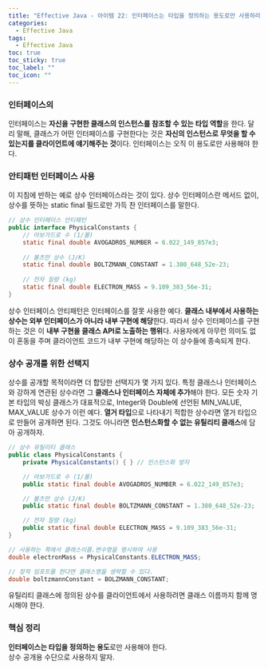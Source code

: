 ```yaml
---
title: "Effective Java - 아이템 22: 인터페이스는 타입을 정의하는 용도로만 사용하라"
categories:
  - Effective Java
tags:
  - Effective Java
toc: true
toc_sticky: true
toc_label: ""
toc_icon: ""
---
```


### 인터페이스의
인터페이스는 **자신을 구현한 클래스의 인스턴스를 참조할 수 있는 타입 역할**을 한다.
달리 말해, 클래스가 어떤 인터페이스를 구현한다는 것은 **자신의 인스턴스로 무엇을 할 수 있는지를 클라이언트에 얘기해주는 것**이다.
인터페이스는 오직 이 용도로만 사용해야 한다.

### 안티패턴 인터페이스 사용
이 지침에 반하는 예로 상수 인터페이스라는 것이 있다.
상수 인터페이스란 메서드 없이, 상수를 뜻하는 static final 필드로만 가득 찬 인터페이스를 말한다.

```java
// 상수 인터페이스 안티패턴
public interface PhysicalConstants {
    // 아보가드로 수 (1/몰)
    static final double AVOGADROS_NUMBER = 6.022_149_857e3;
    
    // 볼츠만 상수 (J/K)
    static final double BOLTZMANN_CONSTANT = 1.380_648_52e-23;
    
    // 전자 질량 (kg)
    static final double ELECTRON_MASS = 9.109_383_56e-31;
}
```

상수 인터페이스 안티패턴은 인터페이스를 잘못 사용한 예다.
**클래스 내부에서 사용하는 상수는 외부 인터페이스가 아니라 내부 구현에 해당**한다.
따라서 상수 인터페이스를 구현하는 것은 이 **내부 구현을 클래스 API로 노출하는 행위**다.
사용자에게 아무런 의미도 없이 혼동을 주며 클라이언트 코드가 내부 구현에 해당하는 이 상수들에 종속되게 한다.

### 상수 공개를 위한 선택지
상수를 공개할 목적이라면 더 합당한 선택지가 몇 가지 있다.
특정 클래스나 인터페이스와 강하게 연관된 상수라면 그 **클래스나 인터페이스 자체에 추가**해야 한다. 
모든 숫자 기본 타입의 박싱 클래스가 대표적으로, Integer와 Double에 선언된 MIN_VALUE, MAX_VALUE 상수가 이런 예다.
**열거 타입**으로 나타내기 적합한 상수라면 열거 타입으로 만들어 공개하면 된다. 
그것도 아니라면 **인스턴스화할 수 없는 유틸리티 클래스**에 담아 공개하자.

```java
// 상수 유틸리티 클래스
public class PhysicalConstants {
    private PhysicalConstants() { } // 인스턴스화 방지

    // 아보가드로 수 (1/몰)
    public static final double AVOGADROS_NUMBER = 6.022_149_857e3;

    // 볼츠만 상수 (J/K)
    public static final double BOLTZMANN_CONSTANT = 1.380_648_52e-23;

    // 전자 질량 (kg)
    public static final double ELECTRON_MASS = 9.109_383_56e-31;
}

// 사용하는 쪽에서 클래스이름.변수명을 명시하여 사용
double electronMass = PhysicalConstants.ELECTRON_MASS;

// 정적 임포트를 한다면 클래스명을 생략할 수 있다.
double boltzmannConstant = BOLZMANN_CONSTANT;
```

유틸리티 클래스에 정의된 상수를 클라이언트에서 사용하려면 클래스 이름까지 함께 명시해야 한다.

### 핵심 정리
**인터페이스는 타입을 정의하는 용도**로만 사용해야 한다.<br>
상수 공개용 수단으로 사용하지 말자.
